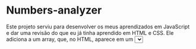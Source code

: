 # Numbers-analyzer
Este projeto serviu para desenvolver os meus aprendizados em JavaScript e dar uma revisão do que eu já tinha aprendido em HTML e CSS. Ele adiciona a um array, que, no HTML, aparece em um <select>, os valores que o usuário fornece. Dependendo de quantos valores forem, o resultado aparecerá no plural ou no singular, dando atenção a esse detalhe. Caso o usuário não digite nenhum valor ou digite um valor não esperado pelo programa, uma mensagem de alerta aparecerá na tela. O intuito é registrar o tamanho do array, o maior valor que o usuário forneceu, o menor valor fornecido, a soma de todos os valores e a média desses valores. Tudo isso será mostrado na página.

